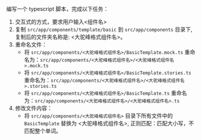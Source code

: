 编写一个 typescript 脚本，完成以下任务：

1. 交互式的方式，要求用户输入<组件名>
2. 复制 `src/app/components/template/basic` 到 `src/app/components` 目录下, 复制后的文件夹名称是: <大驼峰格式组件名>。
3. 重命名文件：
   - 将 `src/app/components/<大驼峰格式组件名>/BasicTemplate.mock.ts` 重命名为：`src/app/components/<大驼峰格式组件名>/<大驼峰格式组件名>.mock.ts`
   - 将 `src/app/components/<大驼峰格式组件名>/BasicTemplate.stories.ts` 重命名为：`src/app/components/<大驼峰格式组件名>/<大驼峰格式组件名>.stories.ts`
   - 将 `src/app/components/<大驼峰格式组件名>/BasicTemplate.ts` 重命名为：`src/app/components/<大驼峰格式组件名>/<大驼峰格式组件名>.ts`
4. 修改文件内容：
   - 将 `src/app/components/<大驼峰格式组件名>` 目录下所有文件中的 `BasicTemplate` 替换为 <大驼峰格式组件名>, 正则匹配：匹配大小写，不匹配整个单词。
